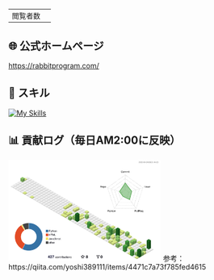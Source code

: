 <table>
  <tr>
    <td>閲覧者数</td>
    <td><img src="https://profile-counter.glitch.me/RabbitProgram/count.svg" alt="" /></td>
  </tr>
</table>


## 🌐 公式ホームページ
https://rabbitprogram.com/


## 🌱 スキル
<a href="https://skillicons.dev"><img alt="My Skills" src="https://skillicons.dev/icons?i=js,ts,html,css,jquery,nodejs,vue,react,redux,jest,materialui,dart,flutter,php,python,flask,mysql,docker,java,c,cs,dotnet,eclipse,visualstudio,vscode,figma,ai,gcp,firebase,arduino,raspberrypi,git,github,discord,linux,md,selenium,sentry,twitter,wordpress&theme=light"></a>

## 📊 貢献ログ（毎日AM2:00に反映）
<img src="./profile-3d-contrib/profile-green-animate.svg" width="60%">
参考：https://qiita.com/yoshi389111/items/4471c7a73f785fed4615


<!--
**RabbitProgram/RabbitProgram** is a ✨ _special_ ✨ repository because its `README.md` (this file) appears on your GitHub profile.

Here are some ideas to get you started:

- 🔭 I’m currently working on ...
- 🌱 I’m currently learning ...
- 👯 I’m looking to collaborate on ...
- 🤔 I’m looking for help with ...
- 💬 Ask me about ...
- 📫 How to reach me: ...
- 😄 Pronouns: ...
- ⚡ Fun fact: ...
-->
